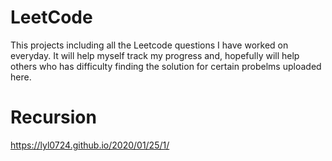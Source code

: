 # LeetCode
This projects including all the Leetcode questions I have worked on everyday.
It will help myself track my progress and, hopefully will help others who has difficulty finding the 
solution for certain probelms uploaded here. 

# Recursion
https://lyl0724.github.io/2020/01/25/1/

